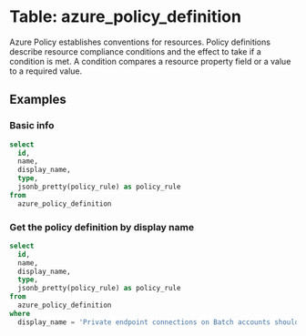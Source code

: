 # Table: azure_policy_definition

Azure Policy establishes conventions for resources. Policy definitions describe resource compliance conditions and the effect to take if a condition is met. A condition compares a resource property field or a value to a required value.

## Examples

### Basic info

```sql
select
  id,
  name,
  display_name,
  type,
  jsonb_pretty(policy_rule) as policy_rule
from
  azure_policy_definition
```

### Get the policy definition by display name

```sql
select
  id,
  name,
  display_name,
  type,
  jsonb_pretty(policy_rule) as policy_rule
from
  azure_policy_definition
where
  display_name = 'Private endpoint connections on Batch accounts should be enabled';
```
